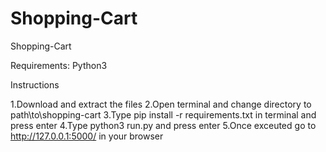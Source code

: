 # Shopping-Cart
Shopping-Cart


Requirements:
Python3

Instructions

1.Download and extract the files
2.Open terminal and change directory  to path\to\shopping-cart
3.Type pip install -r requirements.txt in terminal and press enter
4.Type python3 run.py and press enter
5.Once exceuted go to http://127.0.0.1:5000/ in your browser
